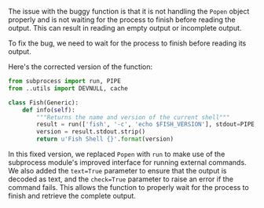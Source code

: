 The issue with the buggy function is that it is not handling the `Popen` object properly and is not waiting for the process to finish before reading the output. This can result in reading an empty output or incomplete output.

To fix the bug, we need to wait for the process to finish before reading its output.

Here's the corrected version of the function:

```python
from subprocess import run, PIPE
from ..utils import DEVNULL, cache

class Fish(Generic):
    def info(self):
        """Returns the name and version of the current shell"""
        result = run(['fish', '-c', 'echo $FISH_VERSION'], stdout=PIPE, stderr=DEVNULL, text=True, check=True)
        version = result.stdout.strip()
        return u'Fish Shell {}'.format(version)
```

In this fixed version, we replaced `Popen` with `run` to make use of the subprocess module's improved interface for running external commands. We also added the `text=True` parameter to ensure that the output is decoded as text, and the `check=True` parameter to raise an error if the command fails. This allows the function to properly wait for the process to finish and retrieve the complete output.